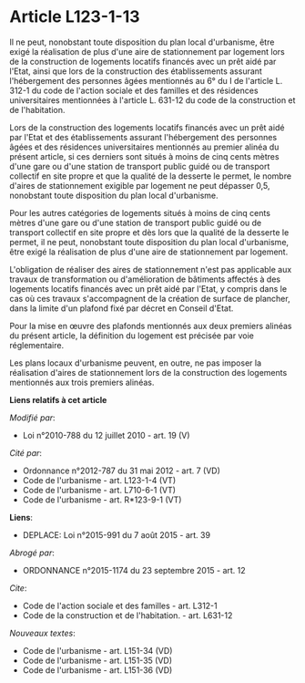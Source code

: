 # Article L123-1-13

Il ne peut, nonobstant toute disposition du plan local d'urbanisme, être exigé la réalisation de plus d'une aire de
stationnement par logement lors de la construction de logements locatifs financés avec un prêt aidé par l'Etat, ainsi que
lors de la construction des établissements assurant l'hébergement des personnes âgées mentionnés au 6° du I de l'article L.
312-1 du code de l'action sociale et des familles et des résidences universitaires mentionnées à l'article L. 631-12 du code
de la construction et de l'habitation. 

Lors de la construction des logements locatifs financés avec un prêt aidé par l'Etat et des établissements assurant
l'hébergement des personnes âgées et des résidences universitaires mentionnés au premier alinéa du présent article, si ces
derniers sont situés à moins de cinq cents mètres d'une gare ou d'une station de transport public guidé ou de transport
collectif en site propre et que la qualité de la desserte le permet, le nombre d'aires de stationnement exigible par logement
ne peut dépasser 0,5, nonobstant toute disposition du plan local d'urbanisme. 

Pour les autres catégories de logements situés à moins de cinq cents mètres d'une gare ou d'une station de transport public
guidé ou de transport collectif en site propre et dès lors que la qualité de la desserte le permet, il ne peut, nonobstant
toute disposition du plan local d'urbanisme, être exigé la réalisation de plus d'une aire de stationnement par logement. 

L'obligation de réaliser des aires de stationnement n'est pas applicable aux travaux de transformation ou d'amélioration de
bâtiments affectés à des logements locatifs financés avec un prêt aidé par l'Etat, y compris dans le cas où ces travaux
s'accompagnent de la création de surface de plancher, dans la limite d'un plafond fixé par décret en Conseil d'Etat. 

Pour la mise en œuvre des plafonds mentionnés aux deux premiers alinéas du présent article, la définition du logement est
précisée par voie réglementaire. 

Les plans locaux d'urbanisme peuvent, en outre, ne pas imposer la réalisation d'aires de stationnement lors de la
construction des logements mentionnés aux trois premiers alinéas.

**Liens relatifs à cet article**

_Modifié par_:

  - Loi n°2010-788 du 12 juillet 2010 - art. 19 (V)

_Cité par_:

  - Ordonnance n°2012-787 du 31 mai 2012 - art. 7 (VD)
  - Code de l'urbanisme - art. L123-1-4 (VT)
  - Code de l'urbanisme - art. L710-6-1 (VT)
  - Code de l'urbanisme - art. R*123-9-1 (VT)

**Liens**:

  - DEPLACE: Loi n°2015-991 du 7 août 2015 - art. 39

_Abrogé par_:

  - ORDONNANCE n°2015-1174 du 23 septembre 2015 - art. 12

_Cite_:

  - Code de l'action sociale et des familles - art. L312-1
  - Code de la construction et de l'habitation. - art. L631-12

_Nouveaux textes_:

  - Code de l'urbanisme - art. L151-34 (VD)
  - Code de l'urbanisme - art. L151-35 (VD)
  - Code de l'urbanisme - art. L151-36 (VD)
